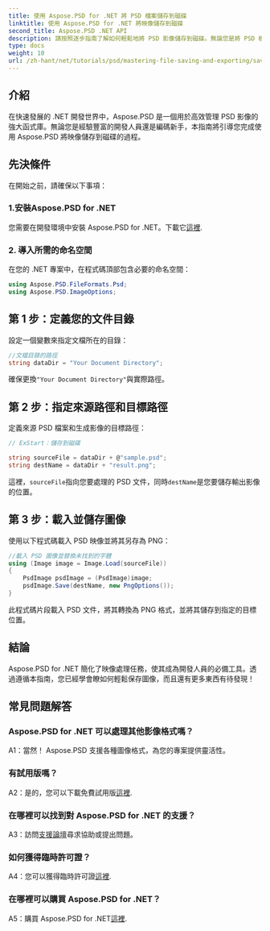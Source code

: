 ```yaml
---
title: 使用 Aspose.PSD for .NET 將 PSD 檔案儲存到磁碟
linktitle: 使用 Aspose.PSD for .NET 將映像儲存到磁碟
second_title: Aspose.PSD .NET API
description: 請按照逐步指南了解如何輕鬆地將 PSD 影像儲存到磁碟。無論您是將 PSD 檔案轉換為各種影像格式還是管理複雜的映像資源。
type: docs
weight: 10
url: /zh-hant/net/tutorials/psd/mastering-file-saving-and-exporting/saving-psd-files-to-disk/
---
```

## 介紹

在快速發展的 .NET 開發世界中，Aspose.PSD 是一個用於高效管理 PSD 影像的強大函式庫。無論您是經驗豐富的開發人員還是編碼新手，本指南將引導您完成使用 Aspose.PSD 將映像儲存到磁碟的過程。 

## 先決條件

在開始之前，請確保以下事項：

### 1.安裝Aspose.PSD for .NET

您需要在開發環境中安裝 Aspose.PSD for .NET。下載它[這裡](https://releases.aspose.com/psd/net/).

### 2. 導入所需的命名空間

在您的 .NET 專案中，在程式碼頂部包含必要的命名空間：

```csharp
using Aspose.PSD.FileFormats.Psd;
using Aspose.PSD.ImageOptions;
```

## 第 1 步：定義您的文件目錄

設定一個變數來指定文檔所在的目錄：

```csharp
//文檔目錄的路徑
string dataDir = "Your Document Directory";
```

確保更換`"Your Document Directory"`與實際路徑。

## 第 2 步：指定來源路徑和目標路徑

定義來源 PSD 檔案和生成影像的目標路徑：

```csharp
// ExStart：儲存到磁碟

string sourceFile = dataDir + @"sample.psd";
string destName = dataDir + "result.png";
```

這裡，`sourceFile`指向您要處理的 PSD 文件，同時`destName`是您要儲存輸出影像的位置。

## 第 3 步：載入並儲存圖像

使用以下程式碼載入 PSD 映像並將其另存為 PNG：

```csharp
//載入 PSD 圖像並替換未找到的字體
using (Image image = Image.Load(sourceFile))
{
    PsdImage psdImage = (PsdImage)image;
    psdImage.Save(destName, new PngOptions());
}
```

此程式碼片段載入 PSD 文件，將其轉換為 PNG 格式，並將其儲存到指定的目標位置。 

## 結論

Aspose.PSD for .NET 簡化了映像處理任務，使其成為開發人員的必備工具。透過遵循本指南，您已經學會瞭如何輕鬆保存圖像，而且還有更多東西有待發現！

## 常見問題解答

### Aspose.PSD for .NET 可以處理其他影像格式嗎？

A1：當然！ Aspose.PSD 支援各種圖像格式，為您的專案提供靈活性。

### 有試用版嗎？

A2：是的，您可以下載免費試用版[這裡](https://releases.aspose.com/).

### 在哪裡可以找到對 Aspose.PSD for .NET 的支援？

 A3：訪問[支援論壇](https://forum.aspose.com/c/psd/34)尋求協助或提出問題。

### 如何獲得臨時許可證？

 A4：您可以獲得臨時許可證[這裡](https://purchase.conholdate.com/temporary-license/).

### 在哪裡可以購買 Aspose.PSD for .NET？

 A5：購買 Aspose.PSD for .NET[這裡](https://purchase.conholdate.com/buy).